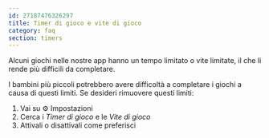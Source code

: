 ```yaml
---
id: 27187476326297
title: Timer di gioco e vite di gioco
category: faq
section: timers 
---
```


Alcuni giochi nelle nostre app hanno un tempo limitato o vite limitate, il che li rende più difficili da completare.

I bambini più piccoli potrebbero avere difficoltà a completare i giochi a causa di questi limiti. Se desideri rimuovere questi limiti:

1. Vai su ⚙️ Impostazioni  
2. Cerca i _Timer di gioco_ e le _Vite di gioco_
3. Attivali o disattivali come preferisci

